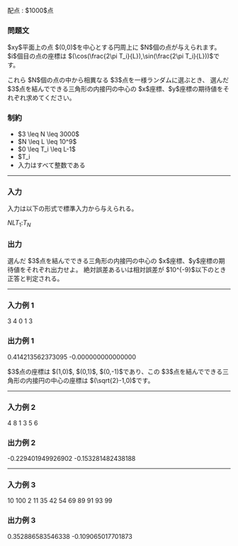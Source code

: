 
<div>

<span>

<span>

<p>
配点 : $1000$点
</p>

<div>

<section>

### **問題文**

<p>
$xy$平面上の点 $(0,0)$を中心とする円周上に $N$個の点が与えられます。
$i$個目の点の座標は $(\cos(\frac{2\pi T_i}{L}),\sin(\frac{2\pi T_i}{L}))$です。
</p>

<p>
これら $N$個の点の中から相異なる $3$点を一様ランダムに選ぶとき、
選んだ $3$点を結んでできる三角形の内接円の中心の $x$座標、$y$座標の期待値をそれぞれ求めてください。
</p>

</section>

</div>

<div>

<section>

### **制約**

<ul>

<li>
$3 \leq N \leq 3000$
</li>

<li>
$N \leq L \leq 10^9$
</li>

<li>
$0 \leq T_i \leq L-1$
</li>

<li>
$T_i<T_{i+1}$
</li>

<li>
入力はすべて整数である
</li>

</ul>

</section>

</div>

---

<div>

<div>

<section>

### **入力**

<p>
入力は以下の形式で標準入力から与えられる。
</p>

<div>

$N$$L$$T_1$$:$$T_N$
</div>

</section>

</div>

<div>

<section>

### **出力**

<p>
選んだ $3$点を結んでできる三角形の内接円の中心の $x$座標、$y$座標の期待値をそれぞれ出力せよ。
絶対誤差あるいは相対誤差が $10^{-9}$以下のとき正答と判定される。
</p>

</section>

</div>

</div>

---

<div>

<section>

### **入力例 1**

<div>

3 4
0
1
3

</div>

</section>

</div>

<div>

<section>

### **出力例 1**

<div>

0.414213562373095 -0.000000000000000

</div>

<p>
$3$点の座標は $(1,0)$, $(0,1)$, $(0,-1)$であり、この $3$点を結んでできる三角形の内接円の中心の座標は $(\sqrt{2}-1,0)$です。
</p>

</section>

</div>

---

<div>

<section>

### **入力例 2**

<div>

4 8
1
3
5
6

</div>

</section>

</div>

<div>

<section>

### **出力例 2**

<div>

-0.229401949926902 -0.153281482438188

</div>

</section>

</div>

---

<div>

<section>

### **入力例 3**

<div>

10 100
2
11
35
42
54
69
89
91
93
99

</div>

</section>

</div>

<div>

<section>

### **出力例 3**

<div>

0.352886583546338 -0.109065017701873

</div>

</section>

</div>

</span>

</span>

</div>
